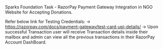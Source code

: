 Sparks Foundation Task - RazorPay Payment Gateway Integration in NGO Website for Accepting Donations.

Refer below link for Testing Credentials:
-> https://razorpay.com/docs/payment-gateway/test-card-upi-details/
-> Upon successful Transaction user will receive Transaction details inside their mailbox and admin can view all the previous transactions in their RazorPay Account DashBoard.